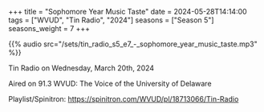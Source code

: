 +++
title = "Sophomore Year Music Taste"
date = 2024-05-28T14:14:00
tags = ["WVUD", "Tin Radio", "2024"]
seasons = ["Season 5"]
seasons_weight = 7
+++

{{% audio src="/sets/tin_radio_s5_e7_-_sophomore_year_music_taste.mp3" %}}

Tin Radio on Wednesday, March 20th, 2024

Aired on 91.3 WVUD: The Voice of the University of Delaware

Playlist/Spinitron: https://spinitron.com/WVUD/pl/18713066/Tin-Radio

